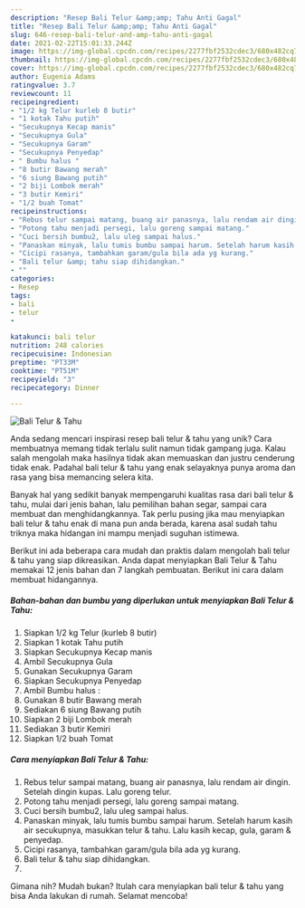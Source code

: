 ```yaml
---
description: "Resep Bali Telur &amp;amp; Tahu Anti Gagal"
title: "Resep Bali Telur &amp;amp; Tahu Anti Gagal"
slug: 646-resep-bali-telur-and-amp-tahu-anti-gagal
date: 2021-02-22T15:01:33.244Z
image: https://img-global.cpcdn.com/recipes/2277fbf2532cdec3/680x482cq70/bali-telur-tahu-foto-resep-utama.jpg
thumbnail: https://img-global.cpcdn.com/recipes/2277fbf2532cdec3/680x482cq70/bali-telur-tahu-foto-resep-utama.jpg
cover: https://img-global.cpcdn.com/recipes/2277fbf2532cdec3/680x482cq70/bali-telur-tahu-foto-resep-utama.jpg
author: Eugenia Adams
ratingvalue: 3.7
reviewcount: 11
recipeingredient:
- "1/2 kg Telur kurleb 8 butir"
- "1 kotak Tahu putih"
- "Secukupnya Kecap manis"
- "Secukupnya Gula"
- "Secukupnya Garam"
- "Secukupnya Penyedap"
- " Bumbu halus "
- "8 butir Bawang merah"
- "6 siung Bawang putih"
- "2 biji Lombok merah"
- "3 butir Kemiri"
- "1/2 buah Tomat"
recipeinstructions:
- "Rebus telur sampai matang, buang air panasnya, lalu rendam air dingin. Setelah dingin kupas. Lalu goreng telur."
- "Potong tahu menjadi persegi, lalu goreng sampai matang."
- "Cuci bersih bumbu2, lalu uleg sampai halus."
- "Panaskan minyak, lalu tumis bumbu sampai harum. Setelah harum kasih air secukupnya, masukkan telur &amp; tahu. Lalu kasih kecap, gula, garam &amp; penyedap."
- "Cicipi rasanya, tambahkan garam/gula bila ada yg kurang."
- "Bali telur &amp; tahu siap dihidangkan."
- ""
categories:
- Resep
tags:
- bali
- telur
- 

katakunci: bali telur  
nutrition: 248 calories
recipecuisine: Indonesian
preptime: "PT33M"
cooktime: "PT51M"
recipeyield: "3"
recipecategory: Dinner

---
```



![Bali Telur &amp; Tahu](https://img-global.cpcdn.com/recipes/2277fbf2532cdec3/680x482cq70/bali-telur-tahu-foto-resep-utama.jpg)

Anda sedang mencari inspirasi resep bali telur &amp; tahu yang unik? Cara membuatnya memang tidak terlalu sulit namun tidak gampang juga. Kalau salah mengolah maka hasilnya tidak akan memuaskan dan justru cenderung tidak enak. Padahal bali telur &amp; tahu yang enak selayaknya punya aroma dan rasa yang bisa memancing selera kita.

Banyak hal yang sedikit banyak mempengaruhi kualitas rasa dari bali telur &amp; tahu, mulai dari jenis bahan, lalu pemilihan bahan segar, sampai cara membuat dan menghidangkannya. Tak perlu pusing jika mau menyiapkan bali telur &amp; tahu enak di mana pun anda berada, karena asal sudah tahu triknya maka hidangan ini mampu menjadi suguhan istimewa.




Berikut ini ada beberapa cara mudah dan praktis dalam mengolah bali telur &amp; tahu yang siap dikreasikan. Anda dapat menyiapkan Bali Telur &amp; Tahu memakai 12 jenis bahan dan 7 langkah pembuatan. Berikut ini cara dalam membuat hidangannya.

<!--inarticleads1-->

##### Bahan-bahan dan bumbu yang diperlukan untuk menyiapkan Bali Telur &amp; Tahu:

1. Siapkan 1/2 kg Telur (kurleb 8 butir)
1. Siapkan 1 kotak Tahu putih
1. Siapkan Secukupnya Kecap manis
1. Ambil Secukupnya Gula
1. Gunakan Secukupnya Garam
1. Siapkan Secukupnya Penyedap
1. Ambil  Bumbu halus :
1. Gunakan 8 butir Bawang merah
1. Sediakan 6 siung Bawang putih
1. Siapkan 2 biji Lombok merah
1. Sediakan 3 butir Kemiri
1. Siapkan 1/2 buah Tomat




<!--inarticleads2-->

##### Cara menyiapkan Bali Telur &amp; Tahu:

1. Rebus telur sampai matang, buang air panasnya, lalu rendam air dingin. Setelah dingin kupas. Lalu goreng telur.
1. Potong tahu menjadi persegi, lalu goreng sampai matang.
1. Cuci bersih bumbu2, lalu uleg sampai halus.
1. Panaskan minyak, lalu tumis bumbu sampai harum. Setelah harum kasih air secukupnya, masukkan telur &amp; tahu. Lalu kasih kecap, gula, garam &amp; penyedap.
1. Cicipi rasanya, tambahkan garam/gula bila ada yg kurang.
1. Bali telur &amp; tahu siap dihidangkan.
1. 




Gimana nih? Mudah bukan? Itulah cara menyiapkan bali telur &amp; tahu yang bisa Anda lakukan di rumah. Selamat mencoba!
